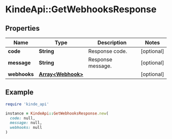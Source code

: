# KindeApi::GetWebhooksResponse

## Properties

| Name | Type | Description | Notes |
| ---- | ---- | ----------- | ----- |
| **code** | **String** | Response code. | [optional] |
| **message** | **String** | Response message. | [optional] |
| **webhooks** | [**Array&lt;Webhook&gt;**](Webhook.md) |  | [optional] |

## Example

```ruby
require 'kinde_api'

instance = KindeApi::GetWebhooksResponse.new(
  code: null,
  message: null,
  webhooks: null
)
```

